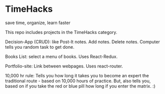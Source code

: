 # TimeHacks
save time, organize, learn faster

This repo includes projects in the TimeHacks category.

Decision-App (CRUD): like Post-It notes. Add notes. Delete notes. Computer tells you random task to get done.

Books List: select a menu of books. Uses React-Redux.

Portfolio-site: Link between webpages. Uses react-router.

10,000 hr rule: Tells you how long it takes you to become an expert the traditional route - based on 10,000 hours of practice. But, also tells you, based on if you take the red or blue pill how long if you enter the matrix. :)
